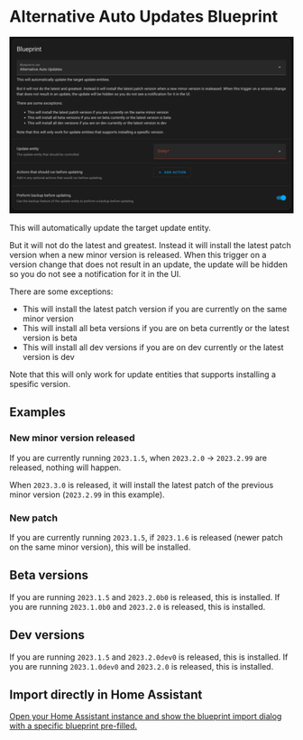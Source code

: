 # Alternative Auto Updates Blueprint

![overview](https://raw.githubusercontent.com/ludeeus/alternative-auto-update-blueprint/main/static/overview.png)

This will automatically update the target update entity.

But it will not do the latest and greatest.
Instead it will install the latest patch version when a new minor version is released.
When this trigger on a version change that does not result in an update, the update will be hidden so you do not see a notification for it in the UI.


There are some exceptions:
- This will install the latest patch version if you are currently on the same minor version
- This will install all beta versions if you are on beta currently or the latest version is beta
- This will install all dev versions if you are on dev currently or the latest version is dev


Note that this will only work for update entities that supports installing a spesific version.

## Examples

### New minor version released

If you are currently running `2023.1.5`, when `2023.2.0` -> `2023.2.99` are released, nothing will happen.

When `2023.3.0` is released, it will install the latest patch of the previous minor version (`2023.2.99` in this example).


### New patch

If you are currently running `2023.1.5`, if `2023.1.6` is released (newer patch on the same minor version), this will be installed.

## Beta versions

If you are running `2023.1.5` and `2023.2.0b0` is released, this is installed.
If you are running `2023.1.0b0` and `2023.2.0` is released, this is installed.

## Dev versions

If you are running `2023.1.5` and `2023.2.0dev0` is released, this is installed.
If you are running `2023.1.0dev0` and `2023.2.0` is released, this is installed.


## Import directly in Home Assistant

[Open your Home Assistant instance and show the blueprint import dialog with a specific blueprint pre-filled.](https://my.home-assistant.io/redirect/blueprint_import/?blueprint_url=https%3A%2F%2Fraw.githubusercontent.com%2Fludeeus%2Falternative-auto-update-blueprint%2Fmain%2Falternative_auto_updates.yaml)
